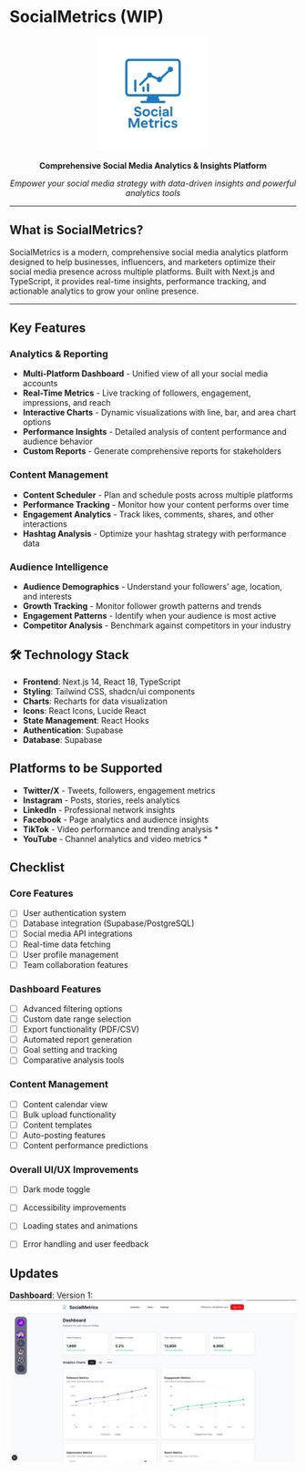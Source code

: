 # SocialMetrics (WIP)

<div align="center">
  <img src="public/social-metrics-logo.png" alt="SocialMetrics Logo" width="200" height="200">
  
  **Comprehensive Social Media Analytics & Insights Platform**
  
  *Empower your social media strategy with data-driven insights and powerful analytics tools*
</div>

---

## What is SocialMetrics?

SocialMetrics is a modern, comprehensive social media analytics platform designed to help businesses, influencers, and marketers optimize their social media presence across multiple platforms. Built with Next.js and TypeScript, it provides real-time insights, performance tracking, and actionable analytics to grow your online presence.

---

## Key Features

###  **Analytics & Reporting**
- **Multi-Platform Dashboard** - Unified view of all your social media accounts
- **Real-Time Metrics** - Live tracking of followers, engagement, impressions, and reach
- **Interactive Charts** - Dynamic visualizations with line, bar, and area chart options
- **Performance Insights** - Detailed analysis of content performance and audience behavior
- **Custom Reports** - Generate comprehensive reports for stakeholders

### **Content Management**
- **Content Scheduler** - Plan and schedule posts across multiple platforms
- **Performance Tracking** - Monitor how your content performs over time
- **Engagement Analytics** - Track likes, comments, shares, and other interactions
- **Hashtag Analysis** - Optimize your hashtag strategy with performance data

### **Audience Intelligence**
- **Audience Demographics** - Understand your followers' age, location, and interests
- **Growth Tracking** - Monitor follower growth patterns and trends
- **Engagement Patterns** - Identify when your audience is most active
- **Competitor Analysis** - Benchmark against competitors in your industry


## 🛠️ Technology Stack

- **Frontend**: Next.js 14, React 18, TypeScript
- **Styling**: Tailwind CSS, shadcn/ui components
- **Charts**: Recharts for data visualization
- **Icons**: React Icons, Lucide React
- **State Management**: React Hooks
- **Authentication**: Supabase
- **Database**: Supabase


## Platforms to be Supported

- **Twitter/X** - Tweets, followers, engagement metrics
- **Instagram** - Posts, stories, reels analytics
- **LinkedIn** - Professional network insights
- **Facebook** - Page analytics and audience insights
- **TikTok** - Video performance and trending analysis *
- **YouTube** - Channel analytics and video metrics *

## Checklist

### Core Features
- [ ] User authentication system
- [ ] Database integration (Supabase/PostgreSQL)
- [ ] Social media API integrations
- [ ] Real-time data fetching
- [ ] User profile management
- [ ] Team collaboration features

### Dashboard Features
- [ ] Advanced filtering options
- [ ] Custom date range selection
- [ ] Export functionality (PDF/CSV)
- [ ] Automated report generation
- [ ] Goal setting and tracking
- [ ] Comparative analysis tools

### Content Management
- [ ] Content calendar view
- [ ] Bulk upload functionality
- [ ] Content templates
- [ ] Auto-posting features
- [ ] Content performance predictions

### Overall UI/UX Improvements
- [ ] Dark mode toggle
- [ ] Accessibility improvements
- [ ] Loading states and animations
- [ ] Error handling and user feedback



## Updates

**Dashboard**:
Version 1:
  <img src="updates/dashboard_08_20_2025.png" alt="SocialMetrics Dashboard">